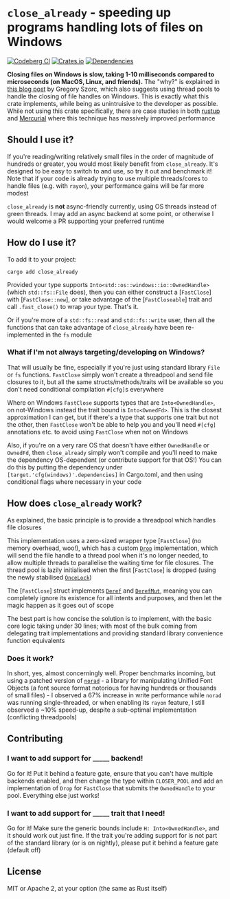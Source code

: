 # `close_already` - speeding up programs handling lots of files on Windows

[![Codeberg CI](https://ci.codeberg.org/api/badges/alpha-tango-kilo/close_already/status.svg)](https://ci.codeberg.org/alpha-tango-kilo/close_already)
[![Crates.io](https://img.shields.io/crates/v/close_already.svg)](https://crates.io/crates/close_already)
[![Dependencies](https://deps.rs/repo/codeberg/alpha-tango-kilo/close_already/status.svg)](https://deps.rs/repo/codeberg/alpha-tango-kilo/close_already)

**Closing files on Windows is slow, taking 1-10 milliseconds compared to microseconds (on MacOS, Linux, and friends).**
The "why?" is explained in [this blog post](https://gregoryszorc.com/blog/2021/04/06/surprisingly-slow/) by Gregory Szorc, which also suggests using thread pools to handle the closing of file handles on Windows.
This is exactly what this crate implements, while being as unintruisive to the developer as possible.
While not using this crate specifically, there are case studies in both [rustup](https://github.com/rust-lang/rustup/pull/1850) and [Mercurial](https://repo.mercurial-scm.org/hg/rev/2fdbf22a1b63f7b4c94393dbf45ad417da257fe0) where this technique has massively improved performance

## Should I use it?

If you're reading/writing relatively small files in the order of magnitude of hundreds or greater, you would most likely benefit from `close_already`.
It's designed to be easy to switch to and use, so try it out and benchmark it!
Note that if your code is already trying to use multiple threads/cores to handle files (e.g. with `rayon`), your performance gains will be far more modest

`close_already` is **not** async-friendly currently, using OS threads instead of green threads.
I may add an async backend at some point, or otherwise I would welcome a PR supporting your preferred runtime

## How do I use it?

To add it to your project:

```shell
cargo add close_already
```

Provided your type supports `Into<std::os::windows::io::OwnedHandle>` (which `std::fs::File` does), then you can either construct a [`FastClose`] with [`FastClose::new`], or take advantage of the [`FastCloseable`] trait and call `.fast_close()` to wrap your type.
That's it.

Or if you're more of a `std::fs::read` and `std::fs::write` user, then all the functions that can take advantage of `close_already` have been re-implemented in the `fs` module

### What if I'm not always targeting/developing on Windows?

That will usually be fine, especially if you're just using standard library `File` or `fs` functions.
`FastClose` simply won't create a threadpool and send file closures to it, but all the same structs/methods/traits will be available so you don't need conditional compilation `#[cfg]`s everywhere

Where on Windows `FastClose` supports types that are `Into<OwnedHandle>`, on not-Windows instead the trait bound is `Into<OwnedFd>`.
This is the closest approximation I can get, but if there's a type that supports one trait but not the other, then `FastClose` won't be able to help you and you'll need `#[cfg]` annotations etc. to avoid using `FastClose` when not on Windows

Also, if you're on a very rare OS that doesn't have either `OwnedHandle` or `OwnedFd`, then `close_already` simply won't compile and you'll need to make the dependency OS-dependent (or contribute support for that OS!)
You can do this by putting the dependency under `[target.'cfg(windows)'.dependencies]` in Cargo.toml, and then using conditional flags where necessary in your code

## How does `close_already` work?

As explained, the basic principle is to provide a threadpool which handles file closures

This implementation uses a zero-sized wrapper type [`FastClose`] (no memory overhead, woo!), which has a custom [`Drop`](https://doc.rust-lang.org/std/ops/trait.Drop.html) implementation, which will send the file handle to a thread pool when it's no longer needed, to allow multiple threads to parallelise the waiting time for file closures.
The thread pool is lazily initialised when the first [`FastClose`] is dropped (using the newly stabilised [`OnceLock`](https://doc.rust-lang.org/std/sync/struct.OnceLock.html))

The [`FastClose`] struct implements [`Deref`](https://doc.rust-lang.org/std/ops/trait.Deref.html) and [`DerefMut`](https://doc.rust-lang.org/std/ops/trait.DerefMut.html), meaning you can completely ignore its existence for all intents and purposes, and then let the magic happen as it goes out of scope

The best part is how concise the solution is to implement, with the basic core logic taking under 30 lines; with most of the bulk coming from delegating trait implementations and providing standard library convenience function equivalents

### Does it work?

In short, yes, almost concerningly well.
Proper benchmarks incoming, but using a patched version of [`norad`](https://github.com/linebender/norad) - a library for manipulating Unified Font Objects (a font source format notorious for having hundreds or thousands of small files) - I observed a 67% increase in write performance while `norad` was running single-threaded, or when enabling its `rayon` feature, I still observed a ~10% speed-up, despite a sub-optimal implementation (conflicting threadpools)

## Contributing

### I want to add support for _____ backend!

Go for it!
Put it behind a feature gate, ensure that you can't have multiple backends enabled, and then change the type within `CLOSER_POOL` and add an implementation of `Drop` for `FastClose` that submits the `OwnedHandle` to your pool.
Everything else just works!

### I want to add support for _____ trait that I need!

Go for it!
Make sure the generic bounds include `H: Into<OwnedHandle>`, and it should work out just fine.
If the trait you're adding support for is not part of the standard library (or is on nightly), please put it behind a feature gate (default off)

## License

MIT or Apache 2, at your option (the same as Rust itself)
